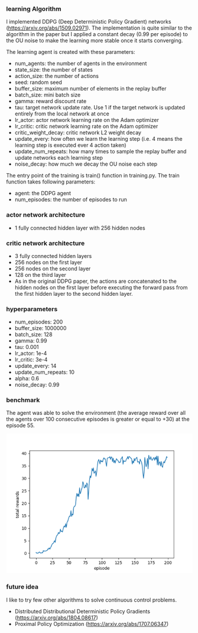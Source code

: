 ### learning Algorithm
I implemented DDPG (Deep Deterministic Policy Gradient) networks (https://arxiv.org/abs/1509.02971). The implementation is quite similar to the algorithm in the paper but I applied a constant decay (0.99 per episode) to the OU noise to make the learning more stable once it starts converging.

The learning agent is created with these parameters:
- num_agents: the number of agents in the environment
- state_size: the number of states
- action_size: the number of actions
- seed: random seed
- buffer_size: maximum number of elements in the replay buffer
- batch_size: mini batch size
- gamma: reward discount rate
- tau: target network update rate. Use 1 if the target network is updated entirely from the local network at once
- lr_actor: actor network learning rate on the Adam optimizer
- lr_critic: critic network learning rate on the Adam optimizer
- critic_weight_decay: critic network L2 weight decay
- update_every: how often we learn the learning step (i.e. 4 means the learning step is executed ever 4 action taken)
- update_num_repeats: how many times to sample the replay buffer and update networks each learning step
- noise_decay: how much we decay the OU noise each step

The entry point of the training is train() function in training.py. The train function takes following parameters:
- agent: the DDPG agent
- num_episodes: the number of episodes to run

### actor network architecture
- 1 fully connected hidden layer with 256 hidden nodes

### critic network architecture
- 3 fully connected hidden layers
- 256 nodes on the first layer
- 256 nodes on the second layer
- 128 on the third layer
- As in the original DDPG paper, the actions are concatenated to the hidden nodes on the first layer before executing the forward pass from the first hidden layer to the second hidden layer.

### hyperparameters
- num_episodes: 200
- buffer_size: 1000000
- batch_size: 128
- gamma: 0.99
- tau: 0.001
- lr_actor: 1e-4
- lr_critic: 3e-4
- update_every: 14
- update_num_repeats: 10
- alpha: 0.6
- noise_decay: 0.99

### benchmark
The agent was able to solve the environment (the average reward over all the agents over 100 consecutive episodes is greater or equal to +30) at the episode 55.

![plot of the total rewards per episode](rewards.png)

### future idea
I like to try few other algorithms to solve continuous control problems.
- Distributed Distributional Deterministic Policy Gradients (https://arxiv.org/abs/1804.08617)
- Proximal Policy Optimization (https://arxiv.org/abs/1707.06347)
